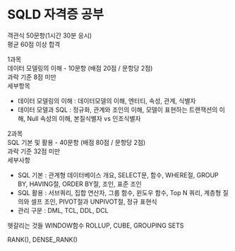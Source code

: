 # SQLD 자격증 공부  

객관식 50문항(1시간 30분 응시)  
평균 60점 이상 합격  

1과목  
데이터 모델링의 이해 - 10문항 (배점 20점 / 문항당 2점)  
과락 기준 8점 미만  
세부항목  
 - 데이터 모델링의 이해 : 데이터모델의 이해, 엔터티, 속성, 관계, 식별자  
 - 데이터 모델과 SQL : 정규화, 관계와 조인의 이해, 모델이 표현하는 트랜잭션의 이해, Null 속성의 이해, 본질식별자 vs 인조식별자

2과목  
SQL 기본 및 활용 - 40문항 (배점 80점 / 문항당 2점)  
과락 기준 32점 미만  
세부사항  
 - SQL 기본 : 관계형 데이터베이스 개요, SELECT문, 함수, WHERE절, GROUP BY, HAVING절, ORDER BY절, 조인, 표준 조인
 - SQL 활용 : 서브쿼리, 집합 연산자, 그룹 함수, 윈도우 함수, Top N 쿼리, 계층형 질의와 셀프 조인, PIVOT절과 UNPIVOT절, 정규 표현식
 - 관리 구문 : DML, TCL, DDL, DCL  

헷갈리는 것들 WINDOW함수 ROLLUP, CUBE, GROUPING SETS

RANK(), DENSE_RANK()
